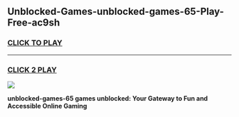 
## Unblocked-Games-unblocked-games-65-Play-Free-ac9sh
<h3>
<a href="https://premium76.site?title=unblocked-games-65&ref=17A">CLICK TO PLAY</a></h3>
<hr>

<h3>
<a href="https://premium76.site?title=unblocked-games-65&ref=17A">CLICK 2 PLAY</a>
  
</h3>

<a href="https://premium76.site?title=unblocked-games-65&ref=17A"><img src="https://clearcache.store/games.png"></a>


**unblocked-games-65 games unblocked: Your Gateway to Fun and Accessible Online Gaming**
